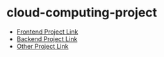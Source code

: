 # cloud-computing-project
- [Frontend Project Link](https://github.com/users/ben8622/projects/2)
- [Backend Project Link](https://github.com/users/ben8622/projects/3/views/1)
- [Other Project Link](https://github.com/users/ben8622/projects/5/views/1)
